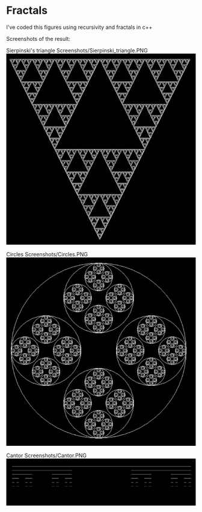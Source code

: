# Fractals

I've coded this figures using recursivity and fractals in c++

Screenshots of the result:

Sierpinski's triangle
Screenshots/Sierpinski_triangle.PNG
![alt text](Screenshots/Sierpinski_triangle.PNG)

Circles
Screenshots/Circles.PNG
![alt text](Screenshots/Circles.PNG)

Cantor
Screenshots/Cantor.PNG
![alt text](Screenshots/Cantor.PNG)
